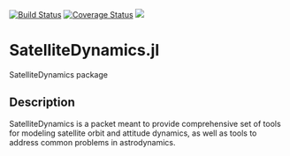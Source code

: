 [![Build Status](https://travis-ci.org/sisl/SatelliteDynamics.jl.svg?branch=master)](https://travis-ci.org/sisl/SatelliteDynamics.jl) [![Coverage Status](https://coveralls.io/repos/github/sisl/SatelliteDynamics.jl/badge.svg?branch=master)](https://coveralls.io/github/sisl/SatelliteDynamics.jl?branch=master) [![](https://img.shields.io/badge/docs-stable-blue.svg)](https://sisl.github.io/SatelliteDynamics.jl/stable)


# SatelliteDynamics.jl
SatelliteDynamics package 

## Description

SatelliteDynamics is a packet meant to provide comprehensive set of tools for modeling satellite orbit and attitude dynamics, as well as tools to address common problems in astrodynamics.